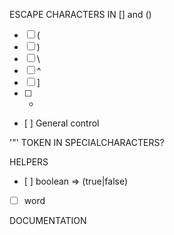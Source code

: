 ESCAPE CHARACTERS IN [] and ()

- [ ] (
- [ ] )
- [ ] \
- [ ] ^
- [ ] ]
- [ ] -
- [ ] General control

'"' TOKEN IN SPECIALCHARACTERS?

HELPERS

- [ ] boolean => (true|false)
- [ ] word

DOCUMENTATION